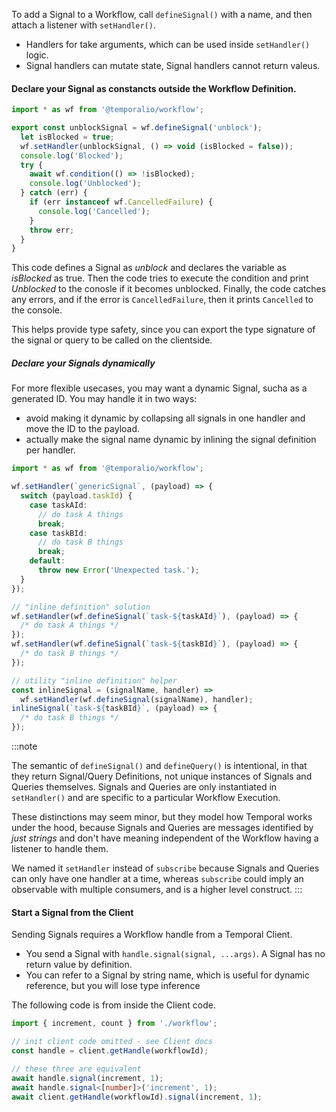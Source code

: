 To add a Signal to a Workflow, call `defineSignal()` with a name, and then attach a listener with `setHandler()`.

- Handlers for take arguments, which can be used inside `setHandler()` logic.
- Signal handlers can mutate state, Signal handlers cannot return valeus.

#### Declare your Signal as constancts outside the Workflow Definition.

```typescript
import * as wf from '@temporalio/workflow';

export const unblockSignal = wf.defineSignal('unblock');
  let isBlocked = true;
  wf.setHandler(unblockSignal, () => void (isBlocked = false));
  console.log('Blocked');
  try {
    await wf.condition(() => !isBlocked);
    console.log('Unblocked');
  } catch (err) {
    if (err instanceof wf.CancelledFailure) {
      console.log('Cancelled');
    }
    throw err;
  }
}
```

This code defines a Signal as _unblock_ and declares the variable as _isBlocked_ as true. Then the code tries to execute the condition and print _Unblocked_ to the conosle if it becomes unblocked. Finally, the code catches any errors, and if the error is `CancelledFailure`, then it prints `Cancelled` to the console.

This helps provide type safety, since you can export the type signature of the signal or query to be called on the clientside.

##### Declare your Signals dynamically

For more flexible usecases, you may want a dynamic Signal, sucha as a generated ID. You may handle it in two ways:

- avoid making it dynamic by collapsing all signals in one handler and move the ID to the payload.
- actually make the signal name dynamic by inlining the signal definition per handler.

```typescript
import * as wf from '@temporalio/workflow';

wf.setHandler(`genericSignal`, (payload) => {
  switch (payload.taskId) {
    case taskAId:
      // do task A things
      break;
    case taskBId:
      // do task B things
      break;
    default:
      throw new Error('Unexpected task.');
  }
});

// "inline definition" solution
wf.setHandler(wf.defineSignal(`task-${taskAId}`), (payload) => {
  /* do task A things */
});
wf.setHandler(wf.defineSignal(`task-${taskBId}`), (payload) => {
  /* do task B things */
});

// utility "inline definition" helper
const inlineSignal = (signalName, handler) =>
  wf.setHandler(wf.defineSignal(signalName), handler);
inlineSignal(`task-${taskBId}`, (payload) => {
  /* do task B things */
});
```

:::note

The semantic of `defineSignal()` and `defineQuery()` is intentional, in that they return Signal/Query Definitions, not unique instances of Signals and Queries themselves.
Signals and Queries are only instantiated in `setHandler()` and are specific to a particular Workflow Execution.

These distinctions may seem minor, but they model how Temporal works under the hood, because Signals and Queries are messages identified by _just strings_ and don't have meaning independent of the Workflow having a listener to handle them.

We named it `setHandler` instead of `subscribe` because Signals and Queries can only have one handler at a time, whereas `subscribe` could imply an observable with multiple consumers, and is a higher level construct.
:::

#### Start a Signal from the Client

Sending Signals requires a Workflow handle from a Temporal Client.

- You send a Signal with `handle.signal(signal, ...args)`. A Signal has no return value by definition.
- You can refer to a Signal by string name, which is useful for dynamic reference, but you will lose type inference

The following code is from inside the Client code.

```typescript
import { increment, count } from './workflow';

// init client code omitted - see Client docs
const handle = client.getHandle(workflowId);

// these three are equivalent
await handle.signal(increment, 1);
await handle.signal<[number]>('increment', 1);
await client.getHandle(workflowId).signal(increment, 1);
```
